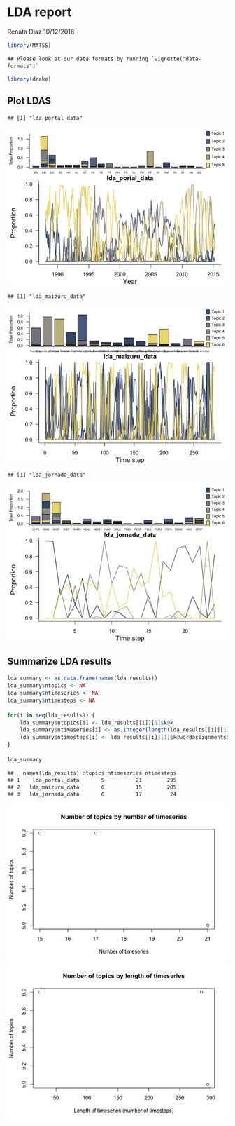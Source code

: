 LDA report
================
Renata Diaz
10/12/2018

``` r
library(MATSS)
```

    ## Please look at our data formats by running `vignette("data-formats")`

``` r
library(drake)
```

Plot LDAS
---------

    ## [1] "lda_portal_data"

![](lda_report_files/figure-markdown_github/plot%20LDA-1.png)

    ## [1] "lda_maizuru_data"

![](lda_report_files/figure-markdown_github/plot%20LDA-2.png)

    ## [1] "lda_jornada_data"

![](lda_report_files/figure-markdown_github/plot%20LDA-3.png)

Summarize LDA results
---------------------

``` r
lda_summary <- as.data.frame(names(lda_results))
lda_summary$ntopics <- NA
lda_summary$ntimeseries <- NA
lda_summary$ntimesteps <- NA

for(i in seq(lda_results)) {
    lda_summary$ntopics[i] <- lda_results[[i]][1]$k@k
    lda_summary$ntimeseries[i] <- as.integer(length(lda_results[[i]][1]$k@terms))
    lda_summary$ntimesteps[i] <- lda_results[[i]][1]$k@wordassignments$nrow
}

lda_summary
```

    ##   names(lda_results) ntopics ntimeseries ntimesteps
    ## 1    lda_portal_data       5          21        295
    ## 2   lda_maizuru_data       6          15        285
    ## 3   lda_jornada_data       6          17         24

![](lda_report_files/figure-markdown_github/plot%20lda%20summary-1.png)![](lda_report_files/figure-markdown_github/plot%20lda%20summary-2.png)
